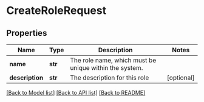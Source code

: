 # CreateRoleRequest

## Properties
Name | Type | Description | Notes
------------ | ------------- | ------------- | -------------
**name** | **str** | The role name, which must be unique within the system. | 
**description** | **str** | The description for this role | [optional] 

[[Back to Model list]](../README.md#documentation-for-models) [[Back to API list]](../README.md#documentation-for-api-endpoints) [[Back to README]](../README.md)


